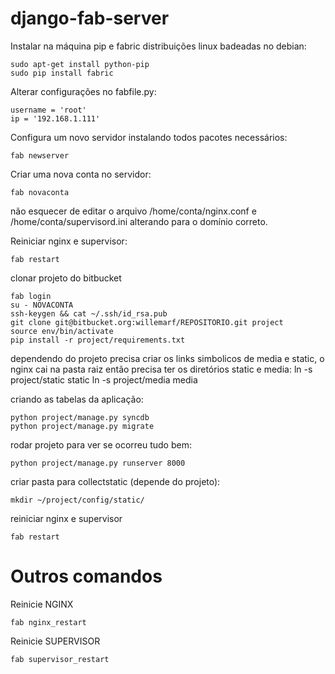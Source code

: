 django-fab-server
=================

Instalar na máquina pip e fabric distribuições linux badeadas no debian:

    sudo apt-get install python-pip
    sudo pip install fabric


Alterar configurações no fabfile.py:

    username = 'root'
    ip = '192.168.1.111'


Configura um novo servidor instalando todos pacotes necessários:

    fab newserver

Criar uma nova conta no servidor:

    fab novaconta

não esquecer de editar o arquivo /home/conta/nginx.conf e /home/conta/supervisord.ini alterando para o domínio correto.


Reiniciar nginx e supervisor:

    fab restart

clonar projeto do bitbucket

    fab login
    su - NOVACONTA
    ssh-keygen && cat ~/.ssh/id_rsa.pub
    git clone git@bitbucket.org:willemarf/REPOSITORIO.git project
    source env/bin/activate
    pip install -r project/requirements.txt

dependendo do projeto precisa criar os links simbolicos de media e static, o nginx cai na pasta raiz então precisa ter os diretórios static e media:
    ln -s project/static static
    ln -s project/media media

criando as tabelas da aplicação:

    python project/manage.py syncdb
    python project/manage.py migrate

rodar projeto para ver se ocorreu tudo bem:

    python project/manage.py runserver 8000

criar pasta para collectstatic (depende do projeto):

    mkdir ~/project/config/static/

reiniciar nginx e supervisor

    fab restart


Outros comandos
================

Reinicie NGINX

    fab nginx_restart

Reinicie SUPERVISOR

    fab supervisor_restart
